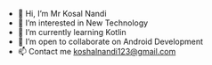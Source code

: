 - 👋 Hi, I’m Mr Kosal Nandi
- 👀 I’m interested in New Technology
- 🌱 I’m currently learning Kotlin 
- 💞️ I’m open to collaborate on Android Development
- 📫 Contact me koshalnandi123@gmail.com

<!---
kosalnandi/kosalnandi is a ✨ special ✨ repository because its `README.md` (this file) appears on your GitHub profile.
You can click the Preview link to take a look at your changes.
--->
